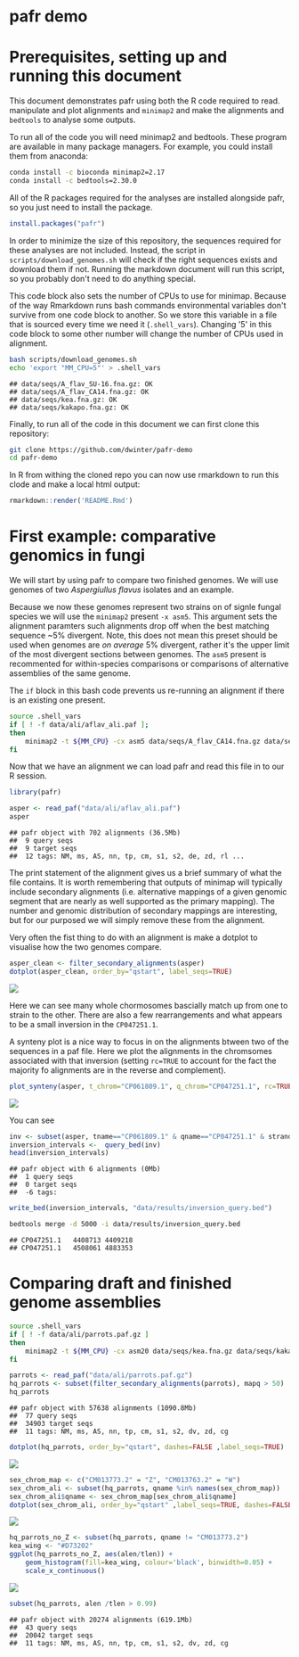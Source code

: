 pafr demo
================

# Prerequisites, setting up and running this document

This document demonstrates pafr using both the R code required to read. manipulate and plot alignments and `minimap2` and make the alignments and `bedtools` to analyse some outputs.

To run all of the code you will need minimap2 and bedtools. These program are available in many package managers. For example, you could install them from anaconda:

``` sh
conda install -c bioconda minimap2=2.17
conda install -c bedtools=2.30.0
```

All of the R packages required for the analyses are installed alongside pafr, so you just need to install the package.

``` r
install.packages("pafr")
```

In order to minimize the size of this repository, the sequences required for these analyses are not included. Instead, the script in `scripts/download_genomes.sh` will check if the right sequences exists and download them if not. Running the markdown document will run this script, so you probably don't need to do anything special.

This code block also sets the number of CPUs to use for minimap. Because of the way Rmarkdown runs bash commands environmental variables don't survive from one code block to another. So we store this variable in a file that is sourced every time we need it (`.shell_vars`). Changing '5' in this code block to some other number will change the number of CPUs used in alignment.

``` bash
bash scripts/download_genomes.sh
echo 'export "MM_CPU=5"' > .shell_vars
```

    ## data/seqs/A_flav_SU-16.fna.gz: OK
    ## data/seqs/A_flav_CA14.fna.gz: OK
    ## data/seqs/kea.fna.gz: OK
    ## data/seqs/kakapo.fna.gz: OK

Finally, to run all of the code in this document we can first clone this repository:

``` sh
git clone https://github.com/dwinter/pafr-demo
cd pafr-demo
```

In R from withing the cloned repo you can now use rmarkdown to run this clode and make a local html output:

``` r
rmarkdown::render('README.Rmd')
```

# First example: comparative genomics in fungi

We will start by using pafr to compare two finished genomes. We will use genomes of two *Aspergiullus flavus* isolates and an example.

Because we now these genomes represent two strains on of signle fungal species we will use the `minimap2` present `-x asm5`. This argument sets the alignment paramters such alignments drop off when the best matching sequence ~5% divergent. Note, this does not mean this preset should be used when genomes are *on average* 5% divergent, rather it's the upper limit of the most divergent sections between genomes. The `asm5` present is recommented for within-species comparisons or comparisons of alternative assemblies of the same genome.

The `if` block in this bash code prevents us re-running an alignment if there is an existing one present.

``` bash
source .shell_vars
if [ ! -f data/ali/aflav_ali.paf ];
then
    minimap2 -t ${MM_CPU} -cx asm5 data/seqs/A_flav_CA14.fna.gz data/seqs/A_flav_SU-16.fna.gz > data/ali/aflav_ali.paf
fi
```

Now that we have an alignment we can load pafr and read this file in to our R session.

``` r
library(pafr)

asper <- read_paf("data/ali/aflav_ali.paf")
asper
```

    ## pafr object with 702 alignments (36.5Mb)
    ##  9 query seqs
    ##  9 target seqs
    ##  12 tags: NM, ms, AS, nn, tp, cm, s1, s2, de, zd, rl ...

The print statement of the alignment gives us a brief summary of what the file contains. It is worth remembering that outputs of minimap will typically include secondary alignments (i.e. alternative mappings of a given genomic segment that are nearly as well supported as the primary mapping). The number and genomic distribution of secondary mappings are interesting, but for our purposed we will simply remove these from the alignment.

Very often the fist thing to do with an alignment is make a dotplot to visualise how the two genomes compare.

``` r
asper_clean <- filter_secondary_alignments(asper)
dotplot(asper_clean, order_by="qstart", label_seqs=TRUE)
```

![](README_files/figure-markdown_github/unnamed-chunk-4-1.png)

Here we can see many whole chormosomes bascially match up from one to strain to the other. There are also a few rearrangements and what appears to be a small inversion in the `CP047251.1`.

A synteny plot is a nice way to focus in on the alignments btween two of the sequences in a paf file. Here we plot the alignments in the chromsomes associated with that inversion (setting `rc=TRUE` to account for the fact the majority fo alignments are in the reverse and complement).

``` r
plot_synteny(asper, t_chrom="CP061809.1", q_chrom="CP047251.1", rc=TRUE)
```

![](README_files/figure-markdown_github/unnamed-chunk-5-1.png)

You can see

``` r
inv <- subset(asper, tname=="CP061809.1" & qname=="CP047251.1" & strand=="+")
inversion_intervals <-  query_bed(inv)
head(inversion_intervals)
```

    ## pafr object with 6 alignments (0Mb)
    ##  1 query seqs
    ##  0 target seqs
    ##  -6 tags:

``` r
write_bed(inversion_intervals, "data/results/inversion_query.bed")
```

``` sh
bedtools merge -d 5000 -i data/results/inversion_query.bed
```

    ## CP047251.1   4408713 4409218
    ## CP047251.1   4508061 4883353

# Comparing draft and finished genome assemblies

``` bash
source .shell_vars
if [ ! -f data/ali/parrots.paf.gz ]
then
    minimap2 -t ${MM_CPU} -cx asm20 data/seqs/kea.fna.gz data/seqs/kakapo.fna.gz | gzip > data/ali/parrots.paf.gz
fi
```

``` r
parrots <- read_paf("data/ali/parrots.paf.gz")
hq_parrots <- subset(filter_secondary_alignments(parrots), mapq > 50)
hq_parrots
```

    ## pafr object with 57638 alignments (1090.8Mb)
    ##  77 query seqs
    ##  34903 target seqs
    ##  11 tags: NM, ms, AS, nn, tp, cm, s1, s2, dv, zd, cg

``` r
dotplot(hq_parrots, order_by="qstart", dashes=FALSE ,label_seqs=TRUE) 
```

![](README_files/figure-markdown_github/unnamed-chunk-11-1.png)

``` r
sex_chrom_map <- c("CM013773.2" = "Z", "CM013763.2" = "W")
sex_chrom_ali <- subset(hq_parrots, qname %in% names(sex_chrom_map))
sex_chrom_ali$qname <- sex_chrom_map[sex_chrom_ali$qname]
dotplot(sex_chrom_ali, order_by="qstart" ,label_seqs=TRUE, dashes=FALSE)
```

![](README_files/figure-markdown_github/unnamed-chunk-12-1.png)

``` r
hq_parrots_no_Z <- subset(hq_parrots, qname != "CM013773.2")
kea_wing <- "#D73202"
ggplot(hq_parrots_no_Z, aes(alen/tlen)) + 
    geom_histogram(fill=kea_wing, colour='black', binwidth=0.05) + 
    scale_x_continuous()
```

![](README_files/figure-markdown_github/unnamed-chunk-13-1.png)

``` r
subset(hq_parrots, alen /tlen > 0.99)
```

    ## pafr object with 20274 alignments (619.1Mb)
    ##  43 query seqs
    ##  20042 target seqs
    ##  11 tags: NM, ms, AS, nn, tp, cm, s1, s2, dv, zd, cg
